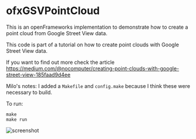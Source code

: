# ofxGSVPointCloud

This is an openFrameworks implementation to demonstrate how to create a point cloud from Google Street View data.


This code is part of a tutorial on how to create point clouds with Google Street View data.

If you want to find out more check the article https://medium.com/@nocomputer/creating-point-clouds-with-google-street-view-185faad9d4ee

Milo's notes:
I added a ```Makefile``` and ```config.make``` because I think these were necessary to build.

To run:
```
make
make run
```


![screenshot](/screenshots/one.png?raw=true)
